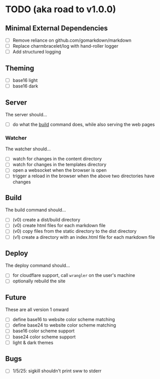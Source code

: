 # TODO (aka road to v1.0.0)

## Minimal External Dependencies

- [ ] Remove reliance on github.com/gomarkdown/markdown
- [ ] Replace charmbracelet/log with hand-roller logger
- [ ] Add structured logging

## Theming

- [ ] base16 light
- [ ] base16 dark

## Server

The server should...

- [ ] do what the [build](#build) command does, while also serving
      the web pages

### Watcher

The watcher should...

- [ ] watch for changes in the content directory
- [ ] watch for changes in the templates directory
- [ ] open a websocket when the browser is open
- [ ] trigger a reload in the browser when the above two directories
      have changes

## Build

The build command should...

- [ ] (v0) create a dist/build directory
- [ ] (v0) create html files for each markdown file
- [ ] (v0) copy files from the static directory to the dist directory
- [ ] (v1) create a directory with an index.html file for each markdown file

## Deploy

The deploy command should...

- [ ] for cloudflare support, call `wrangler` on the user's machine
- [ ] optionally rebuild the site

## Future

These are all version 1 onward

- [ ] define base16 to website color scheme matching
- [ ] define base24 to website color scheme matching
- [ ] base16 color scheme support
- [ ] base24 color scheme support
- [ ] light & dark themes

## Bugs

- [ ] 1/5/25: sigkill shouldn't print sww to stderr
